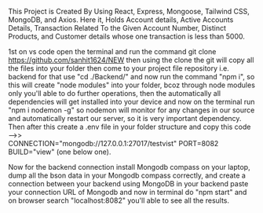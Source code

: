 This Project is Created By Using React, Express, Mongoose, Tailwind CSS, MongoDB, and Axios. Here it, Holds Account details, Active Accounts Details, Transaction Related To the Given Account Number, Distinct Products, and Customer details whose one transaction is less than 5000.

1st on vs code open the terminal and run the command      git clone https://github.com/sanhit1624/NEW     then using the clone the git will copy all the files into your folder then come to your project file repository i.e. backend for that use "cd ./Backend/" and now run the command "npm i", so this will create "node modules" into your folder, bcoz through node modules only you'll able to do further operations, then the automatically all dependencies will get installed into your device and now on the terminal run "npm i nodemon -g" so nodemon will monitor for any changes in our source and automatically restart our server, so it is very important dependency.  Then after this create a .env file in your folder structure and copy this code -->>   
CONNECTION="mongodb://127.0.0.1:27017/testvist"
PORT=8082
BUILD="view"  (one below one). 

Now for the backend connection install Mongodb compass on your laptop, dump all the bson data in your Mongodb compass correctly, and create a connection between your backend using MongoDB in your backend paste your connection URL of Mongodb and now in terminal do "npm start" and on browser search "localhost:8082" you'll able to see all the results.
